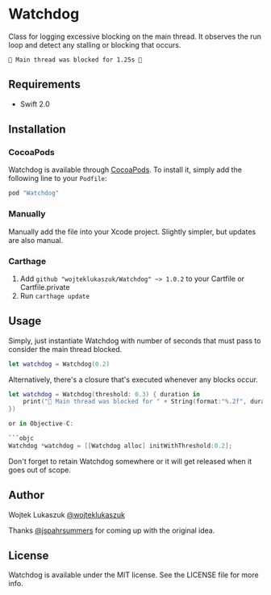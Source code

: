 # Watchdog
Class for logging excessive blocking on the main thread. It observes the run loop and detect any stalling or blocking that occurs.

```
👮 Main thread was blocked for 1.25s 👮
```

## Requirements

- Swift 2.0

## Installation

### CocoaPods

Watchdog is available through [CocoaPods](http://cocoapods.org). To install
it, simply add the following line to your `Podfile`:

```ruby
pod "Watchdog"
```

### Manually

Manually add the file into your Xcode project. Slightly simpler, but updates are also manual.

### Carthage

1. Add `github "wojteklukaszuk/Watchdog" ~> 1.0.2` to your Cartfile or Cartfile.private
2. Run `carthage update`

## Usage

Simply, just instantiate Watchdog with number of seconds that must pass to consider the main thread blocked.

```Swift
let watchdog = Watchdog(0.2)
```

Alternatively, there's a closure that's executed whenever any blocks occur.

```Swift
let watchdog = Watchdog(threshold: 0.3) { duration in
	print("👮 Main thread was blocked for " + String(format:"%.2f", duration) + "s 👮")
})

or in Objective-C:

```objc
Watchdog *watchdog = [[Watchdog alloc] initWithThreshold:0.2];
```

Don't forget to retain Watchdog somewhere or it will get released when it goes out of scope.

## Author

Wojtek Lukaszuk [@wojteklukaszuk](http://twitter.com/wojteklukaszuk)

Thanks [@jspahrsummers](https://twitter.com/jspahrsummers) for coming up with the original idea.

## License

Watchdog is available under the MIT license. See the LICENSE file for more info.
